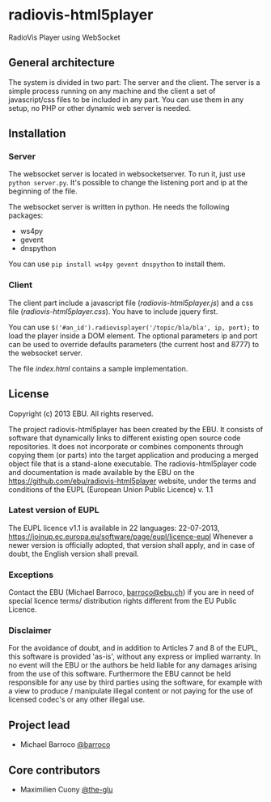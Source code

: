 radiovis-html5player
====================

RadioVis Player using WebSocket

## General architecture

The system is divided in two part: The server and the client. The server is a simple process running on any machine and the client a set of javascript/css files to be included in any part. You can use them in any setup, no PHP or other dynamic web server is needed.

## Installation

### Server

The websocket server is located in websocketserver. To run it, just use `python server.py`. It's possible to change the listening port and ip at the beginning of the file.

The websocket server is written in python. He needs the following packages:

* ws4py
* gevent
* dnspython

You can use `pip install ws4py gevent dnspython` to install them.

### Client

The client part include a javascript file (_radiovis-html5player.js_) and a css file (_radiovis-html5player.css_). You have to include jquery first.

You can use `$('#an_id').radiovisplayer('/topic/bla/bla', ip, port);` to load the player inside a DOM element. The optional parameters ip and port can be used to override defaults parameters (the current host and 8777) to the websocket server.

The file _index.html_ contains a sample implementation.

## License

Copyright (c) 2013 EBU. All rights reserved.

The project radiovis-html5player has been created by the EBU. It consists of software that dynamically links to different existing open source code repositories. It does not incorporate or combines components through copying them (or parts) into the target application and producing a merged object file that is a stand-alone executable. The radiovis-html5player code and documentation is made available by the EBU on the https://github.com/ebu/radiovis-html5player website, under the terms and conditions of the EUPL (European Union Public Licence) v. 1.1

### Latest version of EUPL

The EUPL licence v1.1 is available in 22 languages: 22-07-2013, https://joinup.ec.europa.eu/software/page/eupl/licence-eupl
Whenever a newer version is officially adopted, that version shall apply, and in case of doubt, the English version shall prevail.

### Exceptions

Contact the EBU (Michael Barroco, barroco@ebu.ch) if you are in need of special licence terms/ distribution rights different from the EU Public Licence.

### Disclaimer

For the avoidance of doubt, and in addition to Articles 7 and 8 of the EUPL, this software is provided 'as-is', without any express or implied warranty. In no event will the EBU or the authors be held liable for any damages arising from the use of this software. Furthermore the EBU cannot be held responsible for any use by third parties using the software, for example with a view to produce / manipulate illegal content or not paying for the use of licensed codec's or any other illegal use.

## Project lead

* Michael Barroco [@barroco](https://github.com/barroco)

## Core contributors

* Maximilien Cuony [@the-glu](https://github.com/the-glu)